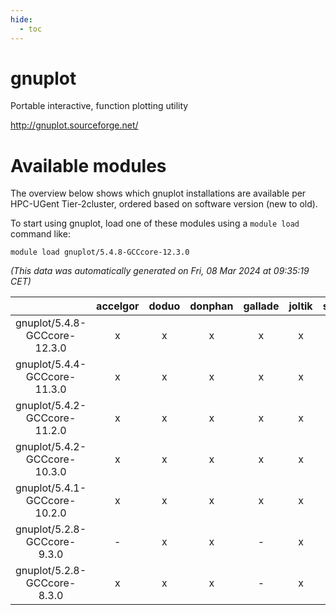 ```yaml
---
hide:
  - toc
---
```


gnuplot
=======


Portable interactive, function plotting utility

http://gnuplot.sourceforge.net/
# Available modules


The overview below shows which gnuplot installations are available per HPC-UGent Tier-2cluster, ordered based on software version (new to old).

To start using gnuplot, load one of these modules using a `module load` command like:

```shell
module load gnuplot/5.4.8-GCCcore-12.3.0
```

*(This data was automatically generated on Fri, 08 Mar 2024 at 09:35:19 CET)*  

| |accelgor|doduo|donphan|gallade|joltik|skitty|
| :---: | :---: | :---: | :---: | :---: | :---: | :---: |
|gnuplot/5.4.8-GCCcore-12.3.0|x|x|x|x|x|x|
|gnuplot/5.4.4-GCCcore-11.3.0|x|x|x|x|x|x|
|gnuplot/5.4.2-GCCcore-11.2.0|x|x|x|x|x|x|
|gnuplot/5.4.2-GCCcore-10.3.0|x|x|x|x|x|x|
|gnuplot/5.4.1-GCCcore-10.2.0|x|x|x|x|x|x|
|gnuplot/5.2.8-GCCcore-9.3.0|-|x|x|-|x|x|
|gnuplot/5.2.8-GCCcore-8.3.0|x|x|x|-|x|x|
